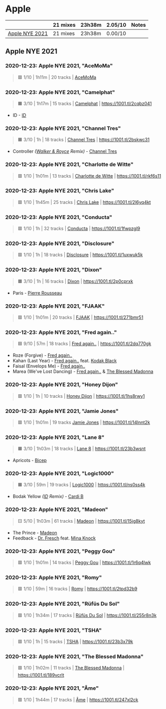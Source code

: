 # Apple

<!-- toc:start -->

| | 21 mixes | 23h38m | 2.05/10 | Notes |
| - | - | - | - | - |
| [Apple NYE 2021](#apple-nye-2021) | 21 mixes | 23h38m | 0.00/10 |  |
<!-- toc:end -->

## Apple NYE 2021

### 2020-12-23: Apple NYE 2021, "AceMoMa"

> 🟥 1/10 | 1h11m | 20 tracks | [AceMoMa](https://rateyourmusic.com/artist/acemoma)

### 2020-12-23: Apple NYE 2021, "Camelphat"

> 🟧 3/10 | 1h17m | 15 tracks
> | [Camelphat](https://rateyourmusic.com/artist/camelphat)
> | https://1001.tl/2cqbz041

- ID - [ID](#)

### 2020-12-23: Apple NYE 2021, "Channel Tres"

> 🟧 3/10 | 1h | 18 tracks
> | [Channel Tres](https://rateyourmusic.com/artist/channel-tres)
> | https://1001.tl/2bskwc31

- Controller _([Walker & Royce](https://rateyourmusic.com/artist/walker-and-royce) Remix)_ - [Channel Tres](https://rateyourmusic.com/artist/channel-tres)

### 2020-12-23: Apple NYE 2021, "Charlotte de Witte"

> 🟥 1/10 | 1h01m | 13 tracks
> | [Charlotte de Witte](https://rateyourmusic.com/artist/charlotte-de-witte)
> | https://1001.tl/rkf6s11

### 2020-12-23: Apple NYE 2021, "Chris Lake"

> 🟥 1/10 | 1h45m | 25 tracks
> | [Chris Lake](https://rateyourmusic.com/artist/chris-lake)
> | https://1001.tl/2l6yq4kt

### 2020-12-23: Apple NYE 2021, "Conducta"

> 🟥 1/10 | 1h | 32 tracks
> | [Conducta](https://rateyourmusic.com/artist/conducta)
> | https://1001.tl/1fwpzgl9

### 2020-12-23: Apple NYE 2021, "Disclosure"

> 🟥 1/10 | 1h | 18 tracks
> | [Disclosure](https://rateyourmusic.com/artist/disclosure)
> | https://1001.tl/1uxwuk5k

### 2020-12-23: Apple NYE 2021, "Dixon"

> 🟧 3/10 | 1h | 16 tracks
> | [Dixon](https://rateyourmusic.com/artist/dixon-1)
> | https://1001.tl/2p0cprxk

- Paris - [Pierre Rousseau](https://rateyourmusic.com/artist/pierre-rousseau)

### 2020-12-23: Apple NYE 2021, "FJAAK"

> 🟥 1/10 | 1h01m | 20 tracks
> | [FJAAK](https://rateyourmusic.com/artist/fjaak)
> | https://1001.tl/271bmr51

### 2020-12-23: Apple NYE 2021, "Fred again.."

> 🟦 9/10 | 57m | 18 tracks
> | [Fred again..](https://rateyourmusic.com/artist/fred-again)
> | https://1001.tl/2dq770gk

- Roze (Forgive) - [Fred again..](https://rateyourmusic.com/artist/fred-again)
- Kahan (Last Year) - [Fred again..](https://rateyourmusic.com/artist/fred-again) feat. [Kodak Black](https://rateyourmusic.com/artist/kodak-black)
- Faisal (Envelops Me) - [Fred again..](https://rateyourmusic.com/artist/fred-again)
- Marea (We've Lost Dancing) - [Fred again..](https://rateyourmusic.com/artist/fred-again) & [The Blessed Madonna](https://rateyourmusic.com/artist/the-blessed-madonna)

### 2020-12-23: Apple NYE 2021, "Honey Dijon"

> 🟥 1/10 | 1h | 10 tracks
> | [Honey Dijon](https://rateyourmusic.com/artist/honey-dijon)
> | https://1001.tl/1hs8rwy1

### 2020-12-23: Apple NYE 2021, "Jamie Jones"

> 🟥 1/10 | 1h01m | 19 tracks
> [Jamie Jones](https://rateyourmusic.com/artist/jamie_jones_f1)
> | https://1001.tl/14lnnt2k

### 2020-12-23: Apple NYE 2021, "Lane 8"

> 🟧 3/10 | 1h03m | 18 tracks
> | [Lane 8](https://rateyourmusic.com/artist/lane-8)
> | https://1001.tl/23b3wsnt

- Apricots - [Bicep](https://rateyourmusic.com/artist/bicep)

### 2020-12-23: Apple NYE 2021, "Logic1000"

> 🟧 3/10 | 59m | 19 tracks
> | [Logic1000](https://rateyourmusic.com/artist/logic1000)
> | https://1001.tl/ns0ss4k

- Bodak Yellow _([ID](#) Remix)_ - [Cardi B](https://rateyourmusic.com/artist/cardi-b)

### 2020-12-23: Apple NYE 2021, "Madeon"

> 🟨 5/10 | 1h03m | 61 tracks
> | [Madeon](https://rateyourmusic.com/artist/madeon)
> | https://1001.tl/15jg8kyt

- The Prince - [Madeon](https://rateyourmusic.com/artist/madeon)
- Feedback - [Dr. Fresch](https://rateyourmusic.com/artist/dr-fresch) feat. [Mina Knock](https://rateyourmusic.com/artist/mina-knock)

### 2020-12-23: Apple NYE 2021, "Peggy Gou"

> 🟥 1/10 | 1h01m | 14 tracks
> | [Peggy Gou](https://rateyourmusic.com/artist/peggy-gou)
> | https://1001.tl/1r6q4lwk

### 2020-12-23: Apple NYE 2021, "Romy"

> 🟥 1/10 | 59m | 16 tracks
> | [Romy](https://rateyourmusic.com/artist/romy-3)
> | https://1001.tl/2tpd32b9

### 2020-12-23: Apple NYE 2021, "Rüfüs Du Sol"

> 🟥 1/10 | 1h34m | 17 tracks
> | [Rüfüs Du Sol](https://rateyourmusic.com/artist/rufus-du-sol)
> | https://1001.tl/255r8n3k

### 2020-12-23: Apple NYE 2021, "TSHA"

> 🟥 1/10 | 1h | 15 tracks
> | [TSHA](https://rateyourmusic.com/artist/tsha)
> | https://1001.tl/23b3x79k

### 2020-12-23: Apple NYE 2021, "The Blessed Madonna"

> 🟥 1/10 | 1h02m | 11 tracks
> | [The Blessed Madonna](https://rateyourmusic.com/artist/the-blessed-madonna)
> | https://1001.tl/189vcrlt

### 2020-12-23: Apple NYE 2021, "Âme"

> 🟥 1/10 | 1h44m | 17 tracks
> | [Âme](https://rateyourmusic.com/artist/ame)
> | https://1001.tl/247xl2ck

